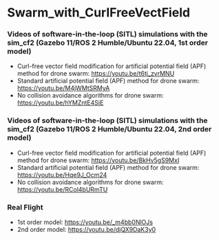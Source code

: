 # Swarm_with_CurlFreeVectField

### Videos of software-in-the-loop (SITL) simulations with the sim_cf2 (Gazebo 11/ROS 2 Humble/Ubuntu 22.04, 1st order model)

- Curl-free vector field modification for artificial potential field (APF) method for drone swarm: https://youtu.be/t6tj_zvrMNU  
- Standard artificial potential field (APF) method for drone swarm: https://youtu.be/M4jWMtSRMyA  
- No collision avoidance algorithms for drone swarm: https://youtu.be/hYMZntE4SjE

### Videos of software-in-the-loop (SITL) simulations with the sim_cf2 (Gazebo 11/ROS 2 Humble/Ubuntu 22.04, 2nd order model)

- Curl-free vector field modification for artificial potential field (APF) method for drone swarm: https://youtu.be/BkHv5gS9MxI
- Standard artificial potential field (APF) method for drone swarm: https://youtu.be/Hqe9J_Ocm24
- No collision avoidance algorithms for drone swarm: https://youtu.be/RCol4bURmTU

### Real Flight
- 1st order model: https://youtu.be/_m4bb0NlOJs
- 2nd order model: https://youtu.be/djQX9DaK3y0
